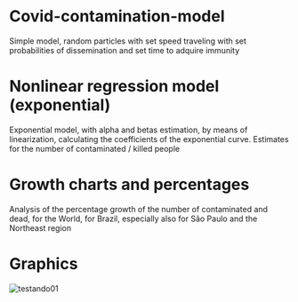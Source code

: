 # Covid-contamination-model
Simple model, random particles with set speed traveling with set probabilities of dissemination and set time to adquire immunity

# Nonlinear regression model (exponential)
Exponential model, with alpha and betas estimation, by means of linearization, calculating the coefficients of the exponential curve. Estimates for the number of contaminated / killed people

# Growth charts and percentages
Analysis of the percentage growth of the number of contaminated and dead, for the World, for Brazil, especially also for São Paulo and the Northeast region

# Graphics

![testando01](https://raw.githubusercontent.com/Yannngn/Covid-contamination-model/master/Graphics/numbercasesBRSPNE.png)
